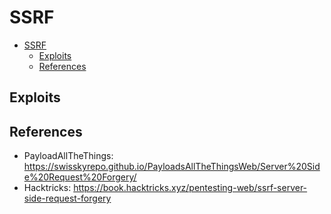 # SSRF

- [SSRF](#ssrf)
  - [Exploits](#exploits)
  - [References](#references)

## Exploits

## References

- PayloadAllTheThings: https://swisskyrepo.github.io/PayloadsAllTheThingsWeb/Server%20Side%20Request%20Forgery/
- Hacktricks: https://book.hacktricks.xyz/pentesting-web/ssrf-server-side-request-forgery